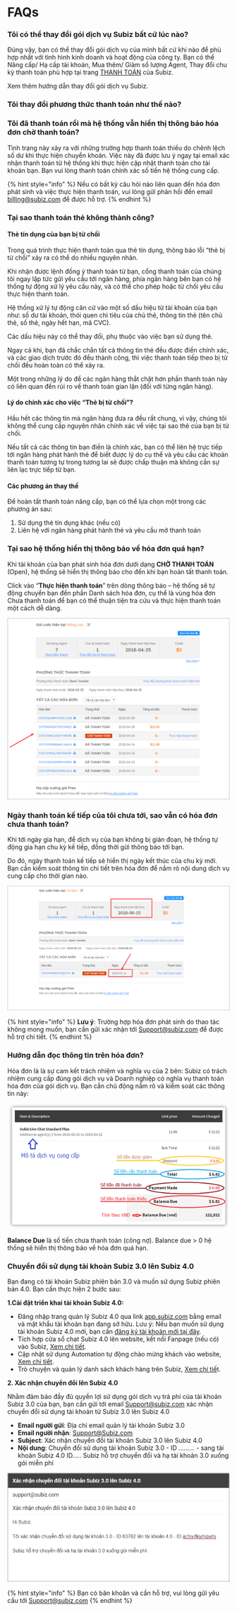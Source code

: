 # FAQs

### Tôi có thể thay đổi gói dịch vụ Subiz bất cứ lúc nào?

Đúng vậy, bạn có thể thay đổi gói dịch vụ của mình bất cứ khi nào để phù hợp nhất với tình hình kinh doanh và hoạt động của công ty. Bạn có thể Nâng cấp/ Hạ cấp tài khoản, Mua thêm/ Giảm số lượng Agent, Thay đổi chu kỳ thanh toán phù hợp tại trang [THANH TOÁN](https://app.subiz.com/payment-home) của Subiz.

Xem thêm hướng dẫn thay đổi gói dịch vụ Subiz.

### Tôi thay đổi phương thức thanh toán như thế nào?



### Tôi đã thanh toán rồi mà hệ thống vẫn hiển thị thông báo hóa đơn chờ thanh toán? 

Tình trạng này xảy ra với những trường hợp thanh toán thiếu do chênh lệch số dư khi thực hiện chuyển khoản. Việc này đã được lưu ý ngay tại email xác nhận thanh toán từ hệ thống khi thực hiện cập nhật thanh toán cho tài khoản bạn. Bạn vui lòng thanh toán chính xác số tiền hệ thống cung cấp.

{% hint style="info" %}
Nếu có bất kỳ câu hỏi nào liên quan đến hóa đơn phát sinh và việc thực hiện thanh toán, vui lòng gửi phản hồi đến email [billing@subiz.com](mailto:billing@subiz.com) để được hỗ trợ.
{% endhint %}

### Tại sao thanh toán thẻ không thành công? 

#### Thẻ tín dụng của bạn bị từ chối

Trong quá trình thực hiện thanh toán qua thẻ tín dụng, thông báo lỗi “thẻ bị từ chối” xảy ra có thể do nhiều nguyên nhân.

Khi nhận được lệnh đồng ý thanh toán từ bạn, cổng thanh toán của chúng tôi ngay lập tức gửi yêu cầu tới ngân hàng, phía ngân hàng bên bạn có hệ thống tự động xử lý yêu cầu này, và có thể cho phép hoặc từ chối yêu cầu thực hiện thanh toán.

Hệ thống xử lý tự động căn cứ vào một số dấu hiệu từ tài khoản của bạn như: số dư tài khoản, thói quen chi tiêu của chủ thẻ, thông tin thẻ \(tên chủ thẻ, số thẻ, ngày hết hạn, mã CVC\).

Các dấu hiệu này có thể thay đổi, phụ thuộc vào việc bạn sử dụng thẻ.

Ngay cả khi, bạn đã chắc chắn tất cả thông tin thẻ đều được điền chính xác, và các giao dịch trước đó đều thành công, thì việc thanh toán tiếp theo bị từ chối đều hoàn toàn có thể xảy ra.

Một trong những lý do để các ngân hàng thắt chặt hơn phần thanh toán này có liên quan đến rủi ro về thanh toán gian lận \(đối với từng ngân hàng\).

#### Lý do chính xác cho việc “Thẻ bị từ chối”?

Hầu hết các thông tin mà ngân hàng đưa ra đều rất chung, vì vậy, chúng tôi không thể cung cấp nguyên nhân chính xác về việc tại sao thẻ của bạn bị từ chối.

Nếu tất cả các thông tin bạn điền là chính xác, bạn có thể liên hệ trực tiếp tới ngân hàng phát hành thẻ để biết được lý do cụ thể và yêu cầu các khoản thanh toán tương tự trong tương lai sẽ được chấp thuận mà không cần sự liên lạc trực tiếp từ bạn.

#### Các phương án thay thế

Để hoàn tất thanh toán nâng cấp, bạn có thể lựa chọn một trong các phương án sau:

1. Sử dụng thẻ tín dụng khác \(nếu có\)
2. Liên hệ với ngân hàng phát hành thẻ và yêu cầu mở thanh toán

### Tại sao hệ thống hiển thị thông báo về hóa đơn quá hạn?

Khi tài khoản của bạn phát sinh hóa đơn dưới dạng **CHỜ THANH TOÁN**  \(Open\), hệ thống sẽ hiển thị thông báo cho đến khi bạn hoàn tất thanh toán.

Click vào “**Thực hiện thanh toán**” trên dòng thông báo – hệ thống sẽ tự động chuyển bạn đến phần Danh sách hóa đơn, cụ thể là vùng hóa đơn Chưa thanh toán để bạn có thể thuận tiện tra cứu và thực hiện thanh toán một cách dễ dàng.

![H&#xF3;a &#x111;&#x1A1;n ch&#x1B0;a thanh to&#xE1;n](../.gitbook/assets/hoa-don-chua-thanh-toan%20%282%29.png)

### Ngày thanh toán kế tiếp của tôi chưa tới, sao vẫn có hóa đơn chưa thanh toán?

Khi tới ngày gia hạn, để dịch vụ của bạn không bị gián đoạn, hệ thống tự động gia hạn chu kỳ kế tiếp, đồng thời gửi thông báo tới bạn.

Do đó, ngày thanh toán kế tiếp sẽ hiển thị ngày kết thúc của chu kỳ mới. Bạn cần kiểm soát thông tin chi tiết trên hóa đơn để nắm rõ nội dung dịch vụ cung cấp cho thời gian nào.

![Ng&#xE0;y thanh to&#xE1;n h&#xF3;a &#x111;&#x1A1;n](../.gitbook/assets/thanh-toan.png)

{% hint style="info" %}
**Lưu ý**: Trường hợp hóa đơn phát sinh do thao tác không mong muốn, bạn cần gửi xác nhận tới Support@subiz.com để được hỗ trợ chi tiết.
{% endhint %}

### Hướng dẫn đọc thông tin trên hóa đơn?

Hóa đơn là là sự cam kết trách nhiệm và nghĩa vụ của 2 bên: Subiz có trách nhiệm cung cấp đúng gói dịch vụ và Doanh nghiệp có nghĩa vụ thanh toán hóa đơn của gói dịch vụ. Bạn cần chủ động nắm rõ và kiểm soát các thông tin này:

![&#x110;&#x1ECD;c th&#xF4;ng tin tr&#xEA;n h&#xF3;a &#x111;&#x1A1;n](../.gitbook/assets/overdue-invoice_final-1.png)

**Balance Due** là số tiền chưa thanh toán \(công nợ\). Balance due &gt; 0 hệ thống sẽ hiển thị thông báo về hóa đơn quá hạn.

### Chuyển đổi sử dụng tài khoản Subiz 3.0 lên Subiz 4.0

Bạn đang có tài khoản Subiz phiên bản 3.0 và muốn sử dụng Subiz phiên bản 4.0. Bạn cần thực hiện 2 bước sau: 

**1.Cài đặt triển khai tài khoản Subiz 4.0:**

* Đăng nhập trang quản lý Subiz 4.0 qua link [app.subiz.com](https://app.subiz.com) bằng email và mật khẩu tài khoản bạn đang sở hữu. Lưu ý: Nếu bạn muốn sử dụng tài khoản Subiz 4.0 mới, bạn cần [đăng ký tài khoản mới tại đây](https://app.subiz.com/register).
* Tích hợp cửa sổ chat Subiz 4.0 lên website, kết nối Fanpage \(nếu có\) vào Subiz, [Xem chi tiết](https://app.subiz.com/settings/install).
* Cập nhật sử dụng Automation tự động chào mừng khách vào website, [Xem chi tiết](https://app.subiz.com/settings/automation-add?atmlibrary=3).
* Trò chuyện và quản lý danh sách khách hàng trên Subiz, [Xem chi tiế](https://subiz.com/blog/tuong-tac-khach-hang-hieu-qua-voi-subiz.html)t.

**2. Xác nhận chuyển đổi lên Subiz 4.0**

Nhằm đảm bảo đầy đủ quyền lợi sử dụng gói dịch vụ trả phí của tài khoản Subiz 3.0 của bạn, bạn cần gửi tới email Support@subiz.com xác nhận chuyển đổi sử dụng tài khoản từ Subiz 3.0 lên Subiz 4.0 

* **Email người gửi**: Địa chỉ email quản lý tài khoản Subiz 3.0
* **Email người nhận**: Support@Subiz.com
* **Subject**: Xác nhận chuyển đổi tài khoản Subiz 3.0 lên Subiz 4.0
* **Nội dung**: Chuyển đổi sử dụng tài khoản Subiz 3.0 - ID ......... - sang tài khoản Subiz 4.0 ID.....  Subiz hỗ trợ chuyển đổi và hạ tài khoản 3.0 xuống gói miễn phí

![V&#xED; d&#x1EE5; mail x&#xE1;c nh&#x1EAD;n chuy&#x1EC3;n l&#xEA;n Subiz 4.0](../.gitbook/assets/v3-v4.jpg)

{% hint style="info" %}
Bạn có băn khoăn và cần hỗ trợ, vui lòng gửi yêu cầu tới Support@subiz.com
{% endhint %}

 

